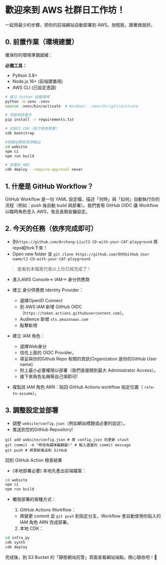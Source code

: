 # 歡迎來到 AWS 社群日工作坊！

一起用最少的步驟，把你的前端網站自動部署到 AWS。放輕鬆，跟著做就好。

## 0. 前置作業（環境建置）

確保你的環境準備就緒：

**必備工具：**
- Python 3.8+ 
- Node.js 16+ (前端建置用)
- AWS CLI (已設定憑證)

```bash
# 建立 Python 虛擬環境
python -m venv .venv
source .venv/bin/activate  # Windows: .venv\Scripts\activate

# 安裝相依套件
pip install -r requirements.txt

# 初始化 CDK（首次使用需要）
cdk bootstrap

#將網站靜態資源輸出
cd website
npm ci
npm run build

# 部署到 AWS
cdk deploy --require-approval never
```

## 1. 什麼是 GitHub Workflow？
GitHub Workflow 是一份 YAML 設定檔，描述「何時」與「如何」自動執行你的流程（例如：push 後自動 build 與部署）。我們會用 GitHub OIDC 讓 Workflow 以臨時角色登入 AWS，免去長期金鑰設定。

## 2. 今天的任務（依序完成即可）
- 到`https://github.com/Archong-Liu/CI-CD-with-your-CAT-playground` 將repo給fork下來！
- Open new folder 並 `git clone https://github.com/你的GitHub User name/CI-CD-with-your-CAT-playground`

> 能看到本檔案代表以上你已經完成了！


- 進入AWS Console-> IAM-> 身分供應商
- 建立 身分供應商 Identity Provider：
    - 選擇OpenID Connect   
    - 到 AWS IAM 新增 GitHub OIDC（`https://token.actions.githubusercontent.com`）。
    - Audience 新增 `sts.amazonaws.com`
    - 點擊新增

- 建立 IAM 角色：
  - 選擇Web身分
  - 信任上面的 OIDC Provider。
  - 填妥與你的Github Repo 有關的資訊(Organization 是你的GitHub User name)
  - 附上最小必要權限以部署（我們直接開到最大 Administrator Access）。
  - 接下來角色名稱等自己填即可!
  

- 複製該 IAM 角色 ARN：貼回 GitHub Actions workflow 指定位置（ `role-to-assume`）。

## 3. 調整設定並部署
- 調整 `website/config.json`（例如網站標題或必要的設定）。
- 推送到您的GitHub Repository!

```
git add website/config.json # 將 config.json 的更新 stash
git commit -m "修改為貓咪編輯器!" # 輸入適當的 commit message
git push # 將更新推送到 GitHub

```

回到 GitHub Action 檢查結果


- (本地部署必要) 本地先產出前端檔案：
```bash
cd website
npm ci
npm run build
```
- 觸發部署的兩種方式：
  
  1. GitHub Actions Workflow：
    - 將變更 commit 並 `git push` 到指定分支，Workflow 會自動使用你貼入的 IAM 角色 ARN 完成部署。
  
  2. 本地 CDK：

```bash
cd infra_py
cdk synth
cdk deploy
```

完成後，到 S3 Bucket 的「靜態網站託管」頁面查看網站端點，開心驗收吧！🎉
